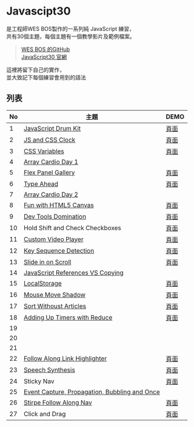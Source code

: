 # Javascipt30
是工程師WES BOS製作的一系列純 JavaScript 練習，  
共有30個主題，每個主題有一個教學影片及範例檔案。  
>[WES BOS 的GitHub](https://github.com/wesbos/JavaScript30)  
[JavaScript30 官網](https://javascript30.com/)

這裡將留下自己的實作，  
並大致記下每個練習會用到的語法

## 列表
 No | 主題 | DEMO
 --- | --- | ---
 1 | [JavaScript Drum Kit](https://github.com/Ykichi/JavaScript30---YKichi/tree/master/01%20-%20JavaScript%20Drum%20Kit) | [頁面](https://ykichi.github.io/JavaScript30---YKichi/01%20-%20JavaScript%20Drum%20Kit/)
 2 | [JS and CSS Clock](https://github.com/Ykichi/JavaScript30---YKichi/tree/master/02%20-%20JS%20and%20CSS%20Clock) |[頁面](https://ykichi.github.io/JavaScript30---YKichi/02%20-%20JS%20and%20CSS%20Clock/)
 3 | [CSS Variables](https://github.com/Ykichi/JavaScript30---YKichi/tree/master/03%20-%20CSS%20Variables) |[頁面](https://ykichi.github.io/JavaScript30---YKichi/03%20-%20CSS%20Variables/)
 4 | [Array Cardio Day 1](https://github.com/Ykichi/JavaScript30---YKichi/tree/master/04%20-%20Array%20Cardio%20Day%201) |
 5 | [Flex Panel Gallery](https://github.com/Ykichi/JavaScript30---YKichi/tree/master/05%20-%20Flex%20Panel%20Gallery) |[頁面](https://ykichi.github.io/JavaScript30---YKichi/05%20-%20Flex%20Panel%20Gallery/)
 6 | [Type Ahead](https://github.com/Ykichi/JavaScript30---YKichi/tree/master/06%20-%20Type%20Ahead) |[頁面](https://ykichi.github.io/JavaScript30---YKichi/06%20-%20Type%20Ahead/)
 7 | [Array Cardio Day 2](https://github.com/Ykichi/JavaScript30---YKichi/tree/master/07%20-%20Array%20Cardio%20Day%202) |
 8 | [Fun with HTML5 Canvas](https://github.com/Ykichi/JavaScript30---YKichi/tree/master/08%20-%20Fun%20with%20HTML5%20Canvas) |[頁面](https://ykichi.github.io/JavaScript30---YKichi/08%20-%20Fun%20with%20HTML5%20Canvas/)
 9 | [Dev Tools Domination](https://github.com/Ykichi/JavaScript30---YKichi/tree/master/09%20-%20Dev%20Tools%20Domination) |[頁面](https://ykichi.github.io/JavaScript30---YKichi/09%20-%20Dev%20Tools%20Domination/)
 10 | Hold Shift and Check Checkboxes |[頁面](https://ykichi.github.io/JavaScript30---YKichi/10%20-%20Hold%20Shift%20and%20Check%20Checkboxes/)
 11 | [Custom Video Player](https://github.com/Ykichi/JavaScript30---YKichi/tree/master/11%20-%20Custom%20Video%20Player) |[頁面](https://ykichi.github.io/JavaScript30---YKichi/11%20-%20Custom%20Video%20Player/)
 12 | [Key Sequence Detection](https://github.com/Ykichi/JavaScript30---YKichi/tree/master/12%20-%20Key%20Sequence%20Detection) |[頁面](https://ykichi.github.io/JavaScript30---YKichi/12%20-%20Key%20Sequence%20Detection/)
 13 | [Slide in on Scroll](https://github.com/Ykichi/JavaScript30---YKichi/tree/master/13%20-%20Slide%20in%20on%20Scroll) |[頁面](https://ykichi.github.io/JavaScript30---YKichi/13%20-%20Slide%20in%20on%20Scroll/)
 14 | [JavaScript References VS Copying](https://github.com/Ykichi/JavaScript30---YKichi/tree/master/14%20-%20JavaScript%20References%20VS%20Copying) |
 15 | [LocalStorage](https://github.com/Ykichi/JavaScript30---YKichi/tree/master/15%20-%20LocalStorage) |[頁面](https://ykichi.github.io/JavaScript30---YKichi/15%20-%20LocalStorage/)
 16 | [Mouse Move Shadow](https://github.com/Ykichi/JavaScript30---YKichi/tree/master/16%20-%20Mouse%20Move%20Shadow) |[頁面](https://ykichi.github.io/JavaScript30---YKichi/16%20-%20Mouse%20Move%20Shadow/)
 17| [Sort Withoust Articles](https://github.com/Ykichi/JavaScript30---YKichi/tree/master/17%20-%20Sort%20Without%20Articles) |[頁面](https://ykichi.github.io/JavaScript30---YKichi/17%20-%20Sort%20Without%20Articles/)
18 | [Adding Up Timers with Reduce](https://github.com/Ykichi/JavaScript30---YKichi/tree/master/18%20-%20Adding%20Up%20Times%20with%20Reduce) |[頁面](https://ykichi.github.io/JavaScript30---YKichi/18%20-%20Adding%20Up%20Times%20with%20Reduce/)
19 | |
20 | |
21 | |
22 | [Follow Along Link Highlighter](https://github.com/Ykichi/JavaScript30---YKichi/tree/master/22%20-%20Follow%20Along%20Link%20Highlighter) |[頁面](https://ykichi.github.io/JavaScript30---YKichi/22%20-%20Follow%20Along%20Link%20Highlighter/)
23 | [Speech Synthesis](https://github.com/Ykichi/JavaScript30---YKichi/tree/master/23%20-%20Speech%20Synthesis) |[頁面](https://ykichi.github.io/JavaScript30---YKichi/23%20-%20Speech%20Synthesis/)
24 | Sticky Nav |[頁面](https://ykichi.github.io/JavaScript30---YKichi/24%20-%20Sticky%20Nav/)
25 | [Event Capture, Propagation, Bubbling and Once](https://github.com/Ykichi/JavaScript30---YKichi/tree/master/25%20-%20Event%20Capture%2C%20Propagation%2C%20Bubbling%20and%20Once) |
26 | [Stirpe Follow Along Nav](https://github.com/Ykichi/JavaScript30---YKichi/tree/master/26%20-%20Stripe%20Follow%20Along%20Nav) |[頁面](https://ykichi.github.io/JavaScript30---YKichi/26%20-%20Stripe%20Follow%20Along%20Nav/)
27 | Click and Drag |[頁面](https://ykichi.github.io/JavaScript30---YKichi/27%20-%20Click%20and%20Drag/)
